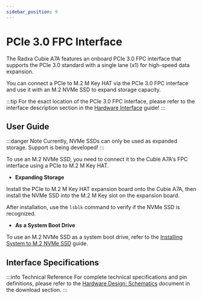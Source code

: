 ```yaml
---
sidebar_position: 9
---
```


# PCIe 3.0 FPC Interface

The Radxa Cubie A7A features an onboard PCIe 3.0 FPC interface that supports the PCIe 3.0 standard with a single lane (x1) for high-speed data expansion.

You can connect a PCIe to M.2 M Key HAT via the PCIe 3.0 FPC interface and use it with an M.2 NVMe SSD to expand storage capacity.

:::tip
For the exact location of the PCIe 3.0 FPC interface, please refer to the interface description section in the [Hardware Interface](./hardware-info) guide!
:::

## User Guide

:::danger Note
Currently, NVMe SSDs can only be used as expanded storage. Support is being developed!
:::

To use an M.2 NVMe SSD, you need to connect it to the Cubie A7A's FPC interface using a PCIe to M.2 M Key HAT.

- **Expanding Storage**

Install the PCIe to M.2 M Key HAT expansion board onto the Cubie A7A, then install the NVMe SSD into the M.2 M Key slot on the expansion board.

After installation, use the `lsblk` command to verify if the NVMe SSD is recognized.

- **As a System Boot Drive**

To use an M.2 NVMe SSD as a system boot drive, refer to the [Installing System to M.2 NVMe SSD](../getting-started/install-system/nvme-system/) guide.

## Interface Specifications

:::info Technical Reference
For complete technical specifications and pin definitions, please refer to the [Hardware Design: Schematics](../download) document in the download section.
:::
